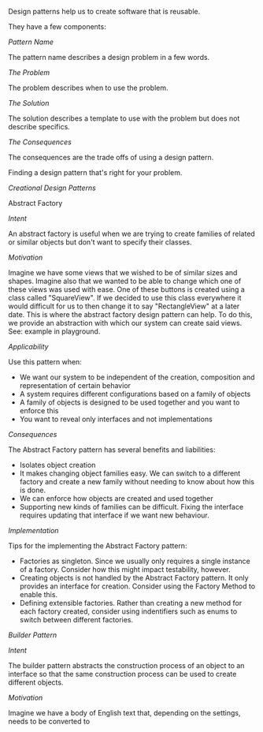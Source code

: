 Design patterns help us to create software that is reusable.

They have a few components:

*Pattern Name*

The pattern name describes a design problem in a few words.

*The Problem*

The problem describes when to use the problem.

*The Solution*

The solution describes a template to use with the problem but does not describe specifics.

*The Consequences*

The consequences are the trade offs of using a design pattern.

Finding a design pattern that's right for your problem.

*Creational Design Patterns*

Abstract Factory

*Intent*

An abstract factory is useful when we are trying to create families of related or similar objects but don't want to specify their classes.

*Motivation*

Imagine we have some views that we wished to be of similar sizes and shapes. Imagine also that we wanted to be able to change which one of these views was used with ease. One of these buttons is created using a class called "SquareView". If we decided to use this class everywhere it would difficult for us to then change it to say "RectangleView" at a later date. This is where the abstract factory design pattern can help. To do this, we provide an abstraction with which our system can create said views. See: example in playground.

*Applicability*

Use this pattern when:

* We want our system to be independent of the creation, composition and representation of certain behavior
* A system requires different configurations based on a family of objects
* A family of objects is designed to be used together and you want to enforce this
* You want to reveal only interfaces and not implementations

*Consequences*

The Abstract Factory pattern has several benefits and liabilities:

* Isolates object creation
* It makes changing object families easy. We can switch to a different factory and create a new family without needing to know about how this is done.
* We can enforce how objects are created and used together
* Supporting new kinds of families can be difficult. Fixing the interface requires updating that interface if we want new behaviour.

*Implementation*

Tips for the implementing the Abstract Factory pattern:

* Factories as singleton. Since we usually only requires a single instance of a factory. Consider how this might impact testability, however.
* Creating objects is not handled by the Abstract Factory pattern. It only provides an interface for creation. Consider using the Factory Method to enable this.
* Defining extensible factories. Rather than creating a new method for each factory created, consider using indentifiers such as enums to switch between different factories.


*Builder Pattern*

*Intent*

The builder pattern abstracts the construction process of an object to an interface so that the same construction process can be used to create different objects.

*Motivation*

Imagine we have a body of English text that, depending on the settings, needs to be converted to 
